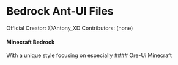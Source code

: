 # Bedrock Ant-UI Files
Official Creator: @Antony_XD Contributors: (none)

#### Minecraft Bedrock

With a unique style focusing on especially #### Ore-Ui Minecraft